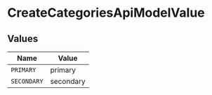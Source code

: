 # CreateCategoriesApiModelValue


## Values

| Name        | Value       |
| ----------- | ----------- |
| `PRIMARY`   | primary     |
| `SECONDARY` | secondary   |